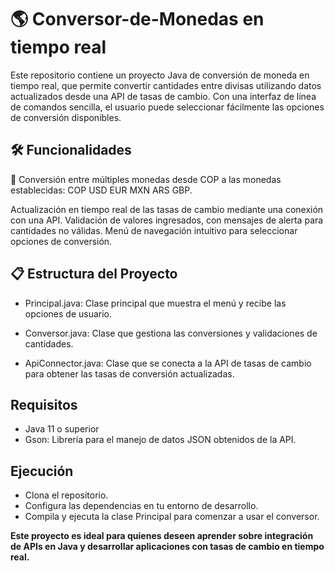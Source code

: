 # 🌎  Conversor-de-Monedas en tiempo real
Este repositorio contiene un proyecto Java de conversión de moneda en tiempo real, que permite convertir cantidades entre divisas utilizando datos actualizados desde una API de tasas de cambio. Con una interfaz de línea de comandos sencilla, el usuario puede seleccionar fácilmente las opciones de conversión disponibles.
## 🛠️ Funcionalidades
💱 Conversión entre múltiples monedas desde COP a las monedas establecidas: 
COP
USD
EUR 
MXN
ARS 
GBP.

Actualización en tiempo real de las tasas de cambio mediante una conexión con una API.
Validación de valores ingresados, con mensajes de alerta para cantidades no válidas.
Menú de navegación intuitivo para seleccionar opciones de conversión.

## 📋 Estructura del Proyecto
* Principal.java: Clase principal que muestra el menú y recibe las opciones de usuario.

* Conversor.java: Clase que gestiona las conversiones y validaciones de cantidades.
  
* ApiConnector.java: Clase que se conecta a la API de tasas de cambio para obtener las tasas de conversión actualizadas.
  
## Requisitos
  * Java 11 o superior
  * Gson: Librería para el manejo de datos JSON obtenidos de la API.
## Ejecución
  * Clona el repositorio.
  * Configura las dependencias en tu entorno de desarrollo.
  * Compila y ejecuta la clase Principal para comenzar a usar el conversor.
    
**Este proyecto es ideal para quienes deseen aprender sobre integración de APIs en Java y desarrollar aplicaciones con tasas de cambio en tiempo real.**
